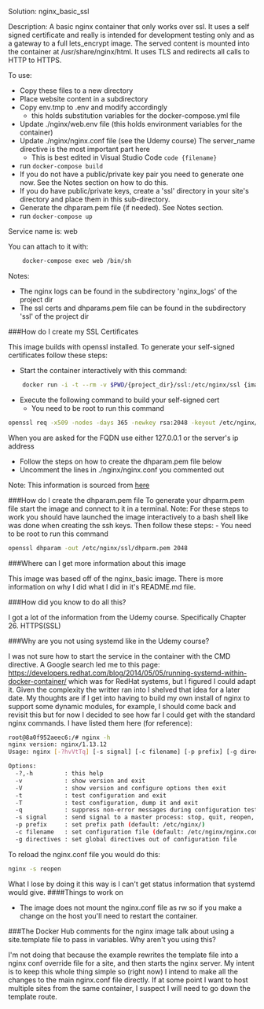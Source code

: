 Solution: nginx_basic_ssl

Description: A basic nginx container that only works over ssl. It uses a self signed certificate and really is intended for development testing only and as a gateway to a full lets_encrypt image.  The served content is mounted into the container at /usr/share/nginx/html. It uses TLS and redirects all calls to HTTP to HTTPS.

To use:

- Copy these files to a new directory
- Place website content in a subdirectory
- Copy env.tmp to .env and modify accordingly 
	- this holds substitution variables for the docker-compose.yml file
- Update ./nginx/web.env file (this holds environment variables for the container)
- Update ./nginx/nginx.conf file (see the Udemy course) The server_name directive is the most important part here
	- This is best edited in Visual Studio Code `code {filename}`
- run `docker-compose build`
- If you do not have a public/private key pair you need to generate one now.  See the Notes section on how to do this.
- If you do have public/private keys, create a 'ssl' directory in your site's directory and place them in this sub-directory.
- Generate the dhparam.pem file (if needed).  See Notes section.  
- run `docker-compose up`

Service name is: web

You can attach to it with:

```bash
	docker-compose exec web /bin/sh
``` 

Notes:

- The nginx logs can be found in the subdirectory 'nginx_logs' of the project dir
- The ssl certs and dhparams.pem file can be found in the subdirectory 'ssl' of the project dir


###How do I create my SSL Certificates

This image builds with openssl installed.  To generate your self-signed certificates follow these steps:

- Start the container interactively with this command:

```bash
	docker run -i -t --rm -v $PWD/{project_dir}/ssl:/etc/nginx/ssl {image name} bash
```

- Execute the following command to build your self-signed cert
	- You need to be root to run this command

```bash
openssl req -x509 -nodes -days 365 -newkey rsa:2048 -keyout /etc/nginx/ssl/nginx-selfsigned.key -out /etc/nginx/ssl/nginx-selfsigned.crt
```
When you are asked for the FQDN use either 127.0.0.1 or the server's ip address

- Follow the steps on how to create the dhparam.pem file below
- Uncomment the lines in ./nginx/nginx.conf you commented out 

Note: This information is sourced from [here](https://www.digitalocean.com/community/tutorials/how-to-create-a-self-signed-ssl-certificate-for-nginx-in-ubuntu-16-04)

###How do I create the dhparam.pem file
To generate your dhparm.pem file start the image and connect to it in a terminal.  Note: For these steps to work you should have launched the image interactively to a bash shell like was done when creating the ssh keys. Then follow these steps:
	- You need to be root to run this command

```bash
openssl dhparam -out /etc/nginx/ssl/dhparm.pem 2048
```

###Where can I get more information about this image

This image was based off of the nginx_basic image.  There is more information on why I did what I did in it's README.md file.

###How did you know to do all this?

I got a lot of the information from the Udemy course.  Specifically Chapter 26. HTTPS(SSL)

###Why are you not using systemd like in the Udemy course?

I was not sure how to start the service in the container with the CMD directive.  A Google search led me to this page: https://developers.redhat.com/blog/2014/05/05/running-systemd-within-docker-container/ which was for RedHat systems, but I figured I could adapt it.  Given the complexity the writter ran into I shelved that idea for a later date.  My thoughts are if I get into having to build my own install of nginx to support some dynamic modules, for example, I should come back and revisit this but for now I decided to see how far I could get with the standard nginx commands.  I have listed them here (for reference):

```bash
root@8a0f952aeec6:/# nginx -h
nginx version: nginx/1.13.12
Usage: nginx [-?hvVtTq] [-s signal] [-c filename] [-p prefix] [-g directives]

Options:
  -?,-h         : this help
  -v            : show version and exit
  -V            : show version and configure options then exit
  -t            : test configuration and exit
  -T            : test configuration, dump it and exit
  -q            : suppress non-error messages during configuration testing
  -s signal     : send signal to a master process: stop, quit, reopen, reload
  -p prefix     : set prefix path (default: /etc/nginx/)
  -c filename   : set configuration file (default: /etc/nginx/nginx.conf)
  -g directives : set global directives out of configuration file
```

To reload the nginx.conf file you would do this:

```bash
nginx -s reopen
```
What I lose by doing it this way is I can't get status information that systemd would give.
####Things to work on
* The image does not mount the nginx.conf file as rw so if you make a change on the host you'll need to restart the container.


###The Docker Hub comments for the nginx image talk about using a site.template file to pass in variables.  Why aren't you using this?

I'm not doing that because the example rewrites the template file into a nginx conf override file for a site, and then starts the nginx server.  My intent is to keep this whole thing simple so (right now) I intend to make all the changes to the main nginx.conf file directly.  If at some point I want to host multiple sites from the same container, I suspect I will need to go down the template route.
